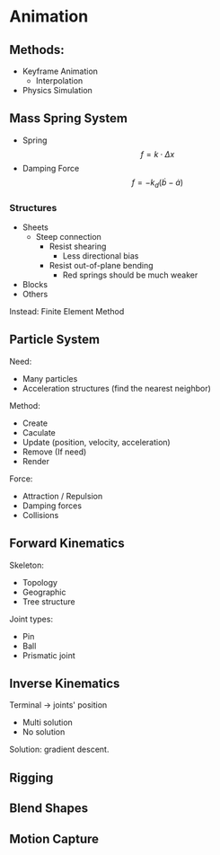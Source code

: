 # Animation
## Methods:
* Keyframe Animation
  * Interpolation
* Physics Simulation
## Mass Spring System
* Spring
$$f=k\cdot\Delta x$$
* Damping Force
$$f= -k_d (\dot b-\dot a)$$

### Structures
* Sheets
  * Steep connection
    * Resist shearing
      * Less directional bias
    * Resist out-of-plane bending
      * Red springs should be much weaker
* Blocks
* Others

Instead: Finite Element Method

## Particle System
Need:
* Many particles
* Acceleration structures (find the nearest neighbor)

Method:
* Create
* Caculate
* Update (position, velocity, acceleration)
* Remove (If need)
* Render 

Force:
* Attraction / Repulsion
* Damping forces
* Collisions

## Forward Kinematics
Skeleton:
* Topology
* Geographic
* Tree structure

Joint types:
* Pin
* Ball
* Prismatic joint

## Inverse Kinematics
Terminal -> joints' position
* Multi solution
* No solution

Solution: gradient descent.

## Rigging

## Blend Shapes

## Motion Capture